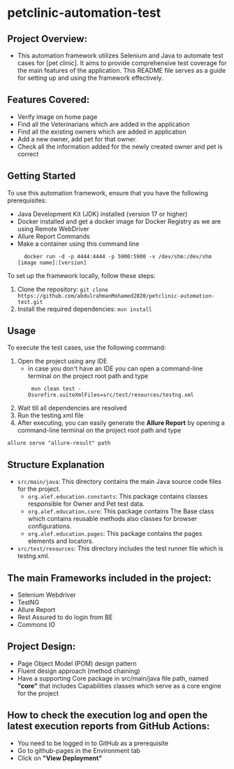 # petclinic-automation-test

 
## Project Overview:
* This automation framework utilizes Selenium and Java to automate test cases for [pet clinic]. It aims to provide comprehensive test coverage for the main features of the application. This README file serves as a guide for setting up and using the framework effectively.

## Features Covered:
* Verify image on home page
* Find all the Veterinarians which are added in the application
* Find all the existing owners which are added in application
* Add a new owner, add pet for that owner.
* Check all the information added for the newly created owner and pet is correct

## Getting Started

To use this automation framework, ensure that you have the following prerequisites:

- Java Development Kit (JDK) installed (version 17 or higher)
- Docker installed and get a docker image for Docker Registry as we are using Remote WebDriver
- Allure Report Commands
- Make a container using this command line
     ```
       docker run -d -p 4444:4444 -p 5900:5900 -v /dev/shm:/dev/shm [image name]:[version]
     ```

To set up the framework locally, follow these steps:

1. Clone the repository: `git clone https://github.com/abdulrahmanMohamed2020/petclinic-automation-test.git`
2. Install the required dependencies: `mvn install`

## Usage
To execute the test cases, use the following command:

1. Open the project using any IDE
   - in case you don't have an IDE you can open a command-line terminal on the project root path and type
     ```
      mvn clean test -Dsurefire.suiteXmlFiles=src/test/resources/testng.xml
     ```
2. Wait till all dependencies are resolved
3. Run the testing.xml file
4. After executing, you can easily generate the **Allure Report** by opening a command-line terminal on the project 
root path and type
```
allure serve "allure-result" path
```

## Structure Explanation

- `src/main/java`: This directory contains the main Java source code files for the project.
  - `org.alef.education.constants`: This package contains classes responsible for Owner and Pet test data.
  - `org.alef.education.core`: This package contains The Base class which contains reusable methods also classes for browser configurations.
  - `org.alef.education.pages`: This package contains the pages elements and locators.
- `src/test/resources`: This directory includes the test runner file which is testng.xml.

## The main Frameworks included in the project:
* Selenium Webdriver
* TestNG
* Allure Report
* Rest Assured to do login from BE
* Commons IO
## Project Design:
* Page Object Model (POM) design pattern
* Fluent design approach (method chaining)
* Have a supporting Core package in src/main/java file path, named **"core"** that includes Capabilities classes which serve as a core engine for the project
## How to check the execution log and open the latest execution reports from GitHub Actions:
* You need to be logged in to GitHub as a prerequisite
* Go to github-pages in the Environment tab
* Click on **"View Deployment"**

